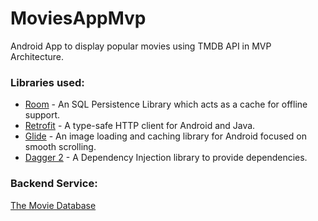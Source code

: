 # MoviesAppMvp
Android App to display popular movies using TMDB API in MVP Architecture.

### Libraries used:

 - [Room](https://developer.android.com/topic/libraries/architecture/room) - An SQL Persistence Library which acts as a cache for offline support.
 - [Retrofit](https://square.github.io/retrofit/) - A type-safe HTTP client for Android and Java.
 - [Glide](https://bumptech.github.io/glide/) - An image loading and caching library for Android focused on smooth scrolling.
 - [Dagger 2](https://dagger.dev/) - A Dependency Injection library to provide dependencies.
 
 ### Backend Service:
 [The Movie Database](https://developers.themoviedb.org/3/movies)

